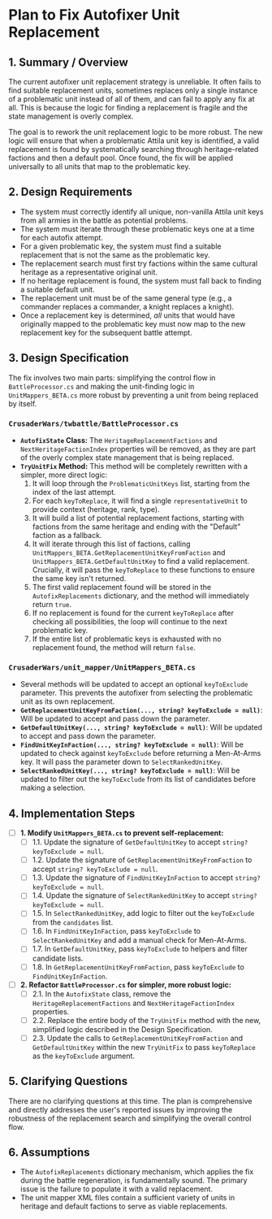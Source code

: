 # Plan to Fix Autofixer Unit Replacement

## 1. Summary / Overview

The current autofixer unit replacement strategy is unreliable. It often fails to find suitable replacement units, sometimes replaces only a single instance of a problematic unit instead of all of them, and can fail to apply any fix at all. This is because the logic for finding a replacement is fragile and the state management is overly complex.

The goal is to rework the unit replacement logic to be more robust. The new logic will ensure that when a problematic Attila unit key is identified, a valid replacement is found by systematically searching through heritage-related factions and then a default pool. Once found, the fix will be applied universally to all units that map to the problematic key.

## 2. Design Requirements

- The system must correctly identify all unique, non-vanilla Attila unit keys from all armies in the battle as potential problems.
- The system must iterate through these problematic keys one at a time for each autofix attempt.
- For a given problematic key, the system must find a suitable replacement that is not the same as the problematic key.
- The replacement search must first try factions within the same cultural heritage as a representative original unit.
- If no heritage replacement is found, the system must fall back to finding a suitable default unit.
- The replacement unit must be of the same general type (e.g., a commander replaces a commander, a knight replaces a knight).
- Once a replacement key is determined, *all* units that would have originally mapped to the problematic key must now map to the new replacement key for the subsequent battle attempt.

## 3. Design Specification

The fix involves two main parts: simplifying the control flow in `BattleProcessor.cs` and making the unit-finding logic in `UnitMappers_BETA.cs` more robust by preventing a unit from being replaced by itself.

### `CrusaderWars/twbattle/BattleProcessor.cs`

- **`AutofixState` Class:** The `HeritageReplacementFactions` and `NextHeritageFactionIndex` properties will be removed, as they are part of the overly complex state management that is being replaced.
- **`TryUnitFix` Method:** This method will be completely rewritten with a simpler, more direct logic:
    1.  It will loop through the `ProblematicUnitKeys` list, starting from the index of the last attempt.
    2.  For each `keyToReplace`, it will find a single `representativeUnit` to provide context (heritage, rank, type).
    3.  It will build a list of potential replacement factions, starting with factions from the same heritage and ending with the "Default" faction as a fallback.
    4.  It will iterate through this list of factions, calling `UnitMappers_BETA.GetReplacementUnitKeyFromFaction` and `UnitMappers_BETA.GetDefaultUnitKey` to find a valid replacement. Crucially, it will pass the `keyToReplace` to these functions to ensure the same key isn't returned.
    5.  The first valid replacement found will be stored in the `AutofixReplacements` dictionary, and the method will immediately return `true`.
    6.  If no replacement is found for the current `keyToReplace` after checking all possibilities, the loop will continue to the next problematic key.
    7.  If the entire list of problematic keys is exhausted with no replacement found, the method will return `false`.

### `CrusaderWars/unit_mapper/UnitMappers_BETA.cs`

- Several methods will be updated to accept an optional `keyToExclude` parameter. This prevents the autofixer from selecting the problematic unit as its own replacement.
- **`GetReplacementUnitKeyFromFaction(..., string? keyToExclude = null)`**: Will be updated to accept and pass down the parameter.
- **`GetDefaultUnitKey(..., string? keyToExclude = null)`**: Will be updated to accept and pass down the parameter.
- **`FindUnitKeyInFaction(..., string? keyToExclude = null)`**: Will be updated to check against `keyToExclude` before returning a Men-At-Arms key. It will pass the parameter down to `SelectRankedUnitKey`.
- **`SelectRankedUnitKey(..., string? keyToExclude = null)`**: Will be updated to filter out the `keyToExclude` from its list of candidates before making a selection.

## 4. Implementation Steps

- [ ] **1. Modify `UnitMappers_BETA.cs` to prevent self-replacement:**
    - [ ] 1.1. Update the signature of `GetDefaultUnitKey` to accept `string? keyToExclude = null`.
    - [ ] 1.2. Update the signature of `GetReplacementUnitKeyFromFaction` to accept `string? keyToExclude = null`.
    - [ ] 1.3. Update the signature of `FindUnitKeyInFaction` to accept `string? keyToExclude = null`.
    - [ ] 1.4. Update the signature of `SelectRankedUnitKey` to accept `string? keyToExclude = null`.
    - [ ] 1.5. In `SelectRankedUnitKey`, add logic to filter out the `keyToExclude` from the `candidates` list.
    - [ ] 1.6. In `FindUnitKeyInFaction`, pass `keyToExclude` to `SelectRankedUnitKey` and add a manual check for Men-At-Arms.
    - [ ] 1.7. In `GetDefaultUnitKey`, pass `keyToExclude` to helpers and filter candidate lists.
    - [ ] 1.8. In `GetReplacementUnitKeyFromFaction`, pass `keyToExclude` to `FindUnitKeyInFaction`.

- [ ] **2. Refactor `BattleProcessor.cs` for simpler, more robust logic:**
    - [ ] 2.1. In the `AutofixState` class, remove the `HeritageReplacementFactions` and `NextHeritageFactionIndex` properties.
    - [ ] 2.2. Replace the entire body of the `TryUnitFix` method with the new, simplified logic described in the Design Specification.
    - [ ] 2.3. Update the calls to `GetReplacementUnitKeyFromFaction` and `GetDefaultUnitKey` within the new `TryUnitFix` to pass `keyToReplace` as the `keyToExclude` argument.

## 5. Clarifying Questions

There are no clarifying questions at this time. The plan is comprehensive and directly addresses the user's reported issues by improving the robustness of the replacement search and simplifying the overall control flow.

## 6. Assumptions

- The `AutofixReplacements` dictionary mechanism, which applies the fix during the battle regeneration, is fundamentally sound. The primary issue is the failure to populate it with a valid replacement.
- The unit mapper XML files contain a sufficient variety of units in heritage and default factions to serve as viable replacements.
